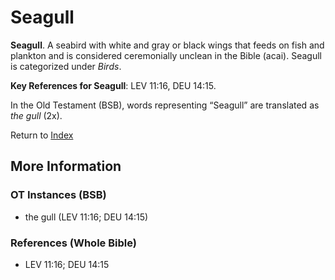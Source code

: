 # Seagull
**Seagull**. 
A seabird with white and gray or black wings that feeds on fish and plankton and is considered ceremonially unclean in the Bible (acai). 
Seagull is categorized under _Birds_. 


**Key References for Seagull**: 
LEV 11:16, DEU 14:15. 


In the Old Testament (BSB), words representing “Seagull” are translated as 
*the gull* (2x). 




Return to [Index](00-Index.md)

## More Information

### OT Instances (BSB)

* the gull (LEV 11:16; DEU 14:15)



### References (Whole Bible)

* LEV 11:16; DEU 14:15



